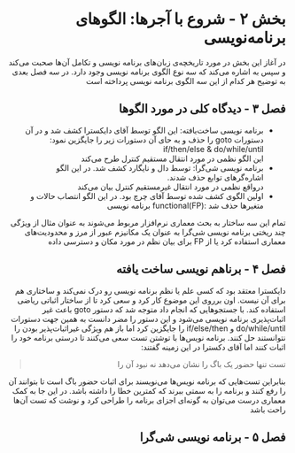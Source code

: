 <div dir="rtl">
  
# بخش ۲ - شروع با آجرها: الگوهای برنامه‌نویسی</br>
در آغاز این بخش در مورد تاریخچه‌ی زبان‌‌های برنامه نویسی و تکامل آن‌ها صحبت می‌کند و  سپس به اشاره می‌کند که سه نوع الگوی برنامه‌ نویسی وجود دارد. در سه فصل بعدی به توضیح هر کدام از این سه الگوی برنامه نویسی پرداخته است

## فصل ۳ - دیدگاه کلی در مورد الگوها
-  برنامه نویسی ساخت‌یافته: این الگو توسط آقای دایکسترا کشف شد و در آن دستورات goto را حذف و به حای آن دستورات زیر را جایگزین نمود:
  if/then/else & do/while/until</br>
  این الگو نظمی در مورد انتقال مستقیم کنترل طرح می‌کند
- برنامه نویسی شی‌گرا: توسط دال و نایگارد کشف شد. در این الگو اشاره‌گرهای توابع حذف شدند.</br>
  درواقع نظمی در مورد انتقال غیرمستقیم کنترل بیان می‌کند
- اولین الگوی کشف شده توسط آقای چرچ بود. در این الگو انتصاب حالات و متغیرها حذف شد :(FP)functional برنامه نویسی 

تمام این سه ساختار به بحث معماری نرم‌افزار مربوط می‌شوند به عنوان مثال از ویژگی چند ریختی برنامه نویسی شی‌گرا به عنوان یک مکانیزم عبور از مرز و محدودیت‌های معماری استفاده کرد یا از FP برای بیان نظم در مورد مکان و دسترسی داده 

## فصل ۴ - برناهم نویسی ساخت یافته
دایکسترا معتقد بود که کسی علم یا نظم برنامه نویسی رو درک نمی‌کند و ساختاری هم برای آن نیست. اون برروی این موضوع کار کرد و سعی کرد تا از ساختار اثباتی ریاضی استفاده کند. با جستجوهایی که انجام داد متوجه شد که دستور goto باعث غیر اثبات‌پذیری برنامه نویسی می‌شود و این دستور را مضر دانست به همین جهت دستورات do/while/until و if/else/then را جایگزین کرد اما باز هم ویژگی غیراثبات‌پذیر بودن را نتوانستند حل کنند.
برنامه نویس‌ها با توشتن تست سعی می‌کنند تا درستی برنامه خود را اثبات کنند اما آقای دکسترا در این زمینه گفتند:

> تست تنها حضور یک باگ را نشان می‌دهد نه نبود آن را</br>

بنابراین تست‌هایی که برنامه نویس‌ها می‌نویسند برای اثبات حضور باگ است تا بتوانند آن را رفع کنند و برنامه را به سمتی ببرند که کمترین خطا را داشته باشد.
در این جا به کمک معماری درست می‌توان به گونه‌ای اجزای برنامه را طراحی کرد و نوشت که تست آن‌ها راحت باشد

## فصل ۵ - برنامه نویسی شی‌گرا

</div>
